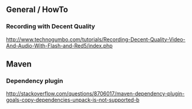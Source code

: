 ## General / HowTo ##

### Recording with Decent Quality ###
http://www.technogumbo.com/tutorials/Recording-Decent-Quality-Video-And-Audio-With-Flash-and-Red5/index.php


## Maven ##

### Dependency plugin ###
http://stackoverflow.com/questions/8706017/maven-dependency-plugin-goals-copy-dependencies-unpack-is-not-supported-b